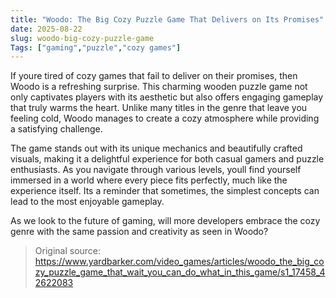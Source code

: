 ```yaml
---
title: "Woodo: The Big Cozy Puzzle Game That Delivers on Its Promises"
date: 2025-08-22
slug: woodo-big-cozy-puzzle-game
Tags: ["gaming","puzzle","cozy games"]
---
```


If youre tired of cozy games that fail to deliver on their promises, then Woodo is a refreshing surprise. This charming wooden puzzle game not only captivates players with its aesthetic but also offers engaging gameplay that truly warms the heart. Unlike many titles in the genre that leave you feeling cold, Woodo manages to create a cozy atmosphere while providing a satisfying challenge.

The game stands out with its unique mechanics and beautifully crafted visuals, making it a delightful experience for both casual gamers and puzzle enthusiasts. As you navigate through various levels, youll find yourself immersed in a world where every piece fits perfectly, much like the experience itself. Its a reminder that sometimes, the simplest concepts can lead to the most enjoyable gameplay.

As we look to the future of gaming, will more developers embrace the cozy genre with the same passion and creativity as seen in Woodo?
> Original source: https://www.yardbarker.com/video_games/articles/woodo_the_big_cozy_puzzle_game_that_wait_you_can_do_what_in_this_game/s1_17458_42622083